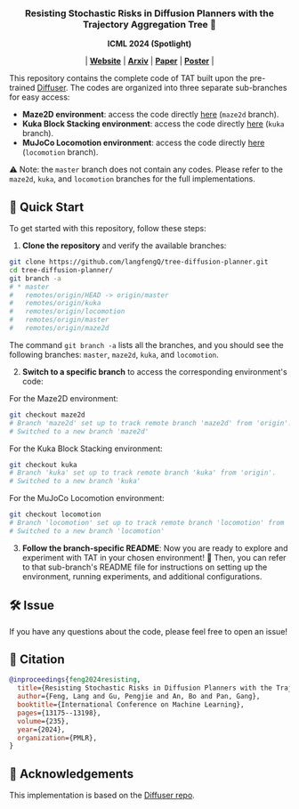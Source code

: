 <h3 align="center">
<b>
Resisting Stochastic Risks in Diffusion Planners with the Trajectory Aggregation Tree 🌳
</b>
</h3>

<div align="center">
  <b>
    ICML 2024 (Spotlight)
  </b>
</div>

<p align="center">
| <a href="https://github.com/langfengQ/tree-diffusion-planner"><b>Website</b></a> | <a href="https://arxiv.org/abs/2405.17879"><b>Arxiv</b></a> | <a href="https://proceedings.mlr.press/v235/feng24b.html"><b>Paper</b></a> | <a href="https://icml.cc/media/PosterPDFs/ICML%202024/34197.png?t=1719634719.7916923"><b>Poster</b></a> |
</p>

This repository contains the complete code of TAT built upon the pre-trained [Diffuser](https://github.com/jannerm/diffuser). The codes are organized into three separate sub-branches for easy access:

- **Maze2D environment**: access the code directly [here](https://github.com/langfengQ/tree-diffusion-planner/tree/maze2d) (`maze2d` branch).
- **Kuka Block Stacking environment**: access the code directly [here](https://github.com/langfengQ/tree-diffusion-planner/tree/kuka) (`kuka` branch).
- **MuJoCo Locomotion environment**: access the code directly [here](https://github.com/langfengQ/tree-diffusion-planner/tree/locomotion) (`locomotion` branch).

⚠️ Note: the `master` branch does not contain any codes. Please refer to the `maze2d`, `kuka`, and `locomotion` branches for the full implementations.

## 🚀 Quick Start
To get started with this repository, follow these steps:
1. **Clone the repository** and verify the available branches:
```bash
git clone https://github.com/langfengQ/tree-diffusion-planner.git
cd tree-diffusion-planner/
git branch -a
# * master
#   remotes/origin/HEAD -> origin/master
#   remotes/origin/kuka
#   remotes/origin/locomotion
#   remotes/origin/master
#   remotes/origin/maze2d
```
The command `git branch -a` lists all the branches, and you should see the following branches: `master`, `maze2d`, `kuka`, and `locomotion`.

2. **Switch to a specific branch** to access the corresponding environment's code:

For the Maze2D environment:
```bash
git checkout maze2d
# Branch 'maze2d' set up to track remote branch 'maze2d' from 'origin'.
# Switched to a new branch 'maze2d'
```

For the Kuka Block Stacking environment:
```bash
git checkout kuka
# Branch 'kuka' set up to track remote branch 'kuka' from 'origin'.
# Switched to a new branch 'kuka'
```
For the MuJoCo Locomotion environment:
```bash
git checkout locomotion
# Branch 'locomotion' set up to track remote branch 'locomotion' from 'origin'.
# Switched to a new branch 'locomotion'
```

3. **Follow the branch-specific README**: Now you are ready to explore and experiment with TAT in your chosen environment! 🥳 Then, you can refer to that sub-branch's README file for instructions on setting up the environment, running experiments, and additional configurations.

## 🛠️ Issue
If you have any questions about the code, please feel free to open an issue!

## 📝 Citation
```bibtex
@inproceedings{feng2024resisting,
  title={Resisting Stochastic Risks in Diffusion Planners with the Trajectory Aggregation Tree},
  author={Feng, Lang and Gu, Pengjie and An, Bo and Pan, Gang},
  booktitle={International Conference on Machine Learning},
  pages={13175--13198},
  volume={235},
  year={2024},
  organization={PMLR},
}
```

## 🙏 Acknowledgements

This implementation is based on the [Diffuser repo](https://github.com/jannerm/diffuser).
